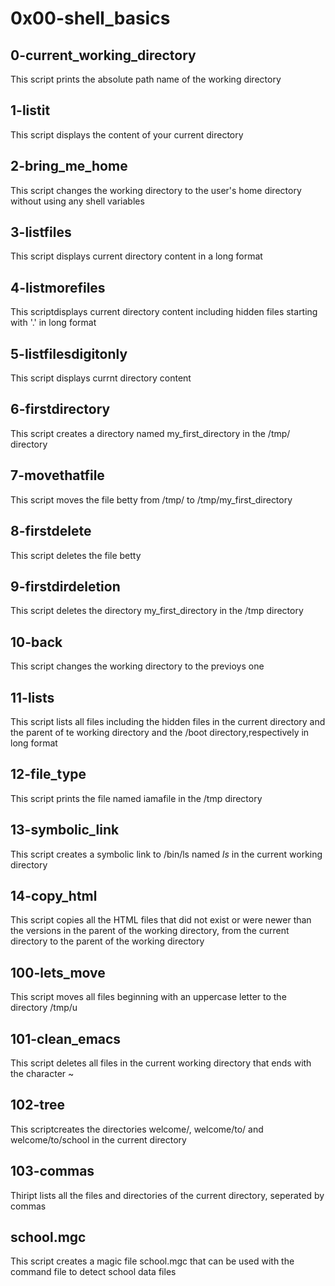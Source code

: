 # 0x00-shell_basics
## 0-current_working_directory
This script prints the absolute path name of the working directory
## 1-listit
This script displays the content of your current directory
## 2-bring_me_home
This script changes the working directory to the user's home directory without using any shell variables
## 3-listfiles
This script displays current directory content in a long format
## 4-listmorefiles
This scriptdisplays current directory content including hidden files starting with '.' in long format
## 5-listfilesdigitonly
This script displays currnt directory content
## 6-firstdirectory
This script creates a directory named my_first_directory in the /tmp/ directory
## 7-movethatfile
This script moves the file betty from /tmp/ to /tmp/my_first_directory
## 8-firstdelete
This script deletes the file betty
## 9-firstdirdeletion
This script deletes the directory my_first_directory in the /tmp directory
## 10-back
This script changes the working directory to the previoys one
## 11-lists
This script lists all files including the hidden files in the current directory and the parent of te working directory and the /boot directory,respectively in long format
## 12-file_type
This script prints the file named iamafile in the /tmp directory
## 13-symbolic_link
This script creates a symbolic link to /bin/ls named _ls_ in the current working directory
## 14-copy_html
This script copies all the HTML files that did not exist or were newer than the versions in the parent of the working directory, from the current directory to the parent of the working directory
## 100-lets_move
This script moves all files beginning with an uppercase letter to the directory /tmp/u
## 101-clean_emacs
This script deletes all files in the current working directory that ends with the character ~
## 102-tree
This scriptcreates the directories welcome/, welcome/to/ and welcome/to/school in the current directory
## 103-commas
Thiript lists all the files and directories of the current directory, seperated by commas
## school.mgc
This script creates a magic file school.mgc that can be used with the command file to detect school data files
